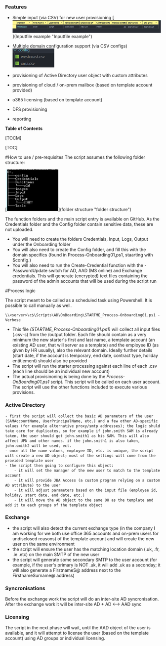 ### Features

- Simple input (via CSV) for new user provisioning
	[![Inputfile example](https://github.com/Krapulax80/WC-Onboarding/raw/master/images/inputfile_example.png "Inputfile example")](Inputfile example "Inputfile example")

- Multiple domain configuration support  (via CSV configs)
	[![multi_domain](https://github.com/Krapulax80/WC-Onboarding/raw/master/images/domain_configs.png "multi_domain")](multi_domain "multi_domain")

- provisioning of Active Directory user object with custom attributes
- provisioning of cloud / on-prem mailbox (based on template account provided)
- o365 licensing (based on template account)
- DFS provisioning
- reporting

**Table of Contents**

[TOCM]

[TOC]

#How to use / pre-requisites
The script assumes the following folder structure:

[![folder structure](https://github.com/Krapulax80/WC-Onboarding/raw/master/images/folder_structure.png "folder structure")](folder structure "folder structure")

The function folders and the main script entry is available on GitHub.
As the Credentials folder and the Config folder contain sensitive data, these are not uploaded.
- You will need to create the folders Credentials, Input, Logs, Output under the Onboarding folder
- You will also need to create the Config folder, and fill this with the domain specifics (found in Process-Onboarding01,ps1, staarting with $config.)
- You will also need to run the Create-Credential function with the -PasswordUpdate switch for AD, AAD (MS online) and Exchange credentials. This will generate (encrypted) text files containing the password of the admin accounts that will be used during the script run

#Process logic

The script meant to be called as a scheduled task using Powershell. It is possible to call manually as well.

```
\\<server>\c$\Scripts\AD\OnBoarding\STARTME_Process-Onboarding01.ps1 -Verbose
```
- This file *(STARTME_Process-Onboarding01.ps1)* will collect all input files (.csv-s) from the /output folder. Each file should contain as a very minimum the new starter's first and last name, a template account (an existing AD user, that will server as a template) and the employee ID (as given by HR usually), also the relevant domain. Ideally further details (start date, if the account is temporary, end date, contract type, holiday entitlement) should also be provided
- The script will run the starter processing against each line of each .csv (each line should be an individual new account)
- The actual provisinoning is being done by the *Process-OnBoarding01.ps1*  script. This script will be called on each user account. The script will use the other functions included to execute various provisions.
### Active Directory
	- first the script will collect the basic AD parameters of the user (SAMAccountName, UserPrincipalName, etc.) and a few other AD-specific values (for example alternative proxy/smtp addresses); the logic shuld take care for duplicates, so for example if john.smith SAM is already taken, the user should get john.smith1 as his SAM. This will also affect UPN and other names. if the john.smith1 is also taken, john.smith2 will be used, ect.
	- once all the name values, employee ID, etc. is unique, the script will create a new AD object; most of the settings will come from the provided template user
	- the script then going to configure this object:
		- it will set the manager of the new user to match to the template account
		- it will provide JBA Access (a custom program relying on a custom AD attribute) to the user
		- it will adjust parameters based on the input file (employee id, holiday, start date, end date, etc.)
		- it will move the AD object to the same OU as the template and add it to each groups of the template object

### Exchange
- the script will also detect the current exchange type (in the company I am working for we both use office 365 accounts and on-prem users for undisclosed reasons) of the template account and will create the new user on the same environment
- the script will ensure the user has the matching location domain (.uk, .fr, .ie .etc) on the main SMTP of the new user
- the script will generate some secondary SMTP to the user account (for example, if the user's primary is NOT .uk, it will add .uk as a seconday; it will also generate a FirstnameS@ address next to the FirstnameSurname@ address)

### Syncronisations
Before the exchange work the script will do an inter-site AD syncronisation.
After the exchange work it will be inter-site AD + AD <--> AAD sync

### Licensing
The script in the next phase will wait, until the AAD object of the user is available, and it will attempt to license the user (based on the template account) using AD groups or individual licensing.

